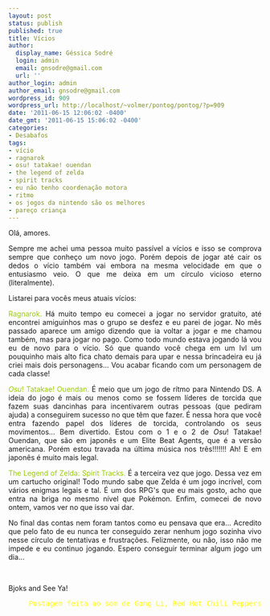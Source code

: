 ```yaml
---
layout: post
status: publish
published: true
title: Vícios
author:
  display_name: Géssica Sodré
  login: admin
  email: gnsodre@gmail.com
  url: ''
author_login: admin
author_email: gnsodre@gmail.com
wordpress_id: 909
wordpress_url: http://localhost/~volmer/pontog/pontog/?p=909
date: '2011-06-15 12:06:02 -0400'
date_gmt: '2011-06-15 15:06:02 -0400'
categories:
- Desabafos
tags:
- vício
- ragnarok
- osu! tatakae! ouendan
- the legend of zelda
- spirit tracks
- eu não tenho coordenação motora
- ritmo
- os jogos da nintendo são os melhores
- pareço criança
---
```

<p style="text-align: justify;">Olá, amores.</p>
<p style="text-align: justify;">Sempre me achei uma pessoa muito passível a vícios e isso se comprova sempre que conheço um novo jogo. Porém depois de jogar até cair os dedos o vício também vai embora na mesma velocidade em que o entusiasmo veio. O que me deixa em um círculo vicioso eterno (literalmente).</p>
<p style="text-align: justify;">Listarei para vocês meus atuais vícios:</p>
<p style="text-align: justify;"><span style="color: #99cc00;">Ragnarok.</span> Há muito tempo eu comecei a jogar no servidor gratuito, até encontrei amiguinhos mas o grupo se desfez e eu parei de jogar. No mês passado aparece um amigo dizendo que ia voltar a jogar e me chamou também, mas para jogar no pago. Como todo mundo estava jogando lá vou eu de novo para o vício. Só que quando você chega em um lvl um pouquinho mais alto fica chato demais para upar e nessa brincadeira eu já criei mais dois personagens... Vou acabar ficando com um personagem de cada classe!</p>
<p style="text-align: justify;"><span style="color: #99cc00;"><em>Osu</em>! Tatakae!  Ouendan.</span> É meio que um jogo de rítmo para Nintendo DS. A ideia do jogo é mais ou menos como se fossem líderes de torcida que fazem suas dancinhas para incentivarem outras pessoas (que pediram ajuda) a conseguirem sucesso no que têm que fazer. É nessa hora que você entra fazendo papel dos líderes de torcida, controlando os seus movimentos... Bem divertido. Estou com o 1 e o 2 de <em>Osu</em>! Tatakae!  Ouendan, que são em japonês e um Elite Beat Agents, que é a versão americana. Porém estou travada na última música nos três!!!!!!! Ah! E em japonês é muito mais legal.</p>
<p style="text-align: justify;"><span style="color: #99cc00;">The Legend of Zelda: Spirit Tracks.</span> É a terceira vez que jogo. Dessa vez em um cartucho original! Todo mundo sabe que Zelda é um jogo incrível, com vários enigmas legais e tal. É um dos RPG's que eu mais gosto, acho que entra na briga no mesmo nível que Pokémon. Enfim, comecei de novo ontem, vamos ver no que isso vai dar.</p>
<p style="text-align: justify;">No final das contas nem foram tantos como eu pensava que era... Acredito que pelo fato de eu nunca ter conseguido zerar nenhum jogo sozinha vivo nesse círculo de tentativas e frustrações. Felizmente, ou não, isso não me impede e eu continuo jogando. Espero conseguir terminar algum jogo um dia...</p>
<p style="text-align: justify;">&nbsp;</p>
<p style="text-align: justify;">Bjoks and See Ya!</p>
<pre style="text-align: right;"><span style="color: #ffff00;">Postagem feita ao som de Gong Li, Red Hot Chili Peppers</span></pre>
<div id="_mcePaste" class="mcePaste" style="position: absolute; left: -10000px; top: 207px; width: 1px; height: 1px; overflow: hidden;">
<h1 id="firstHeading" class="firstHeading"><em><em>The Legend of Zelda: Spirit Tracks</em></em></h1>
</div>
